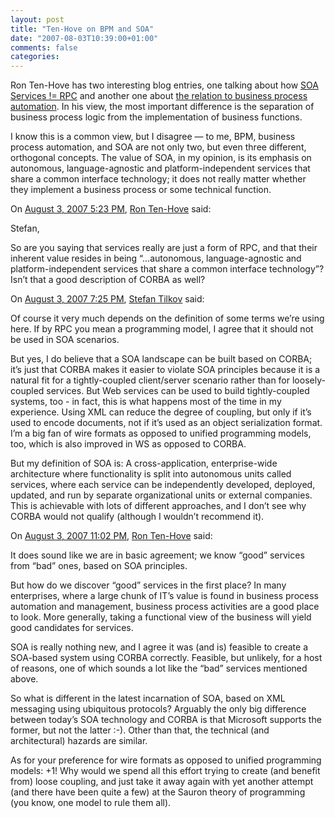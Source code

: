 ```yaml
---
layout: post
title: "Ten-Hove on BPM and SOA"
date: "2007-08-03T10:39:00+01:00"
comments: false
categories: 
---
```


<p>Ron Ten-Hove has two interesting blog entries, one talking about how <a href="http://blogs.sun.com/rtenhove/entry/soa_services_rpc">SOA Services != RPC</a> and another one about <a href="http://blogs.sun.com/rtenhove/entry/lessons_learned_from_business_process">the relation to business process automation</a>. In his view, the most important difference is the separation of business process logic from the implementation of business functions.</p>

<p>I know this is a common view, but I disagree &#8212; to me, BPM, business process automation, and SOA are not only two, but even three different, orthogonal concepts. The value of SOA, in my opinion, is its emphasis on autonomous, language-agnostic and platform-independent services that share a common interface technology; it does not really matter whether they implement a business process or some technical function.</p>

<section class="comments">



<div class="comment" id="comment-1400">
On <a href="#comment-1400" title="Permalink to this comment">August  3, 2007  5:23 PM</a>, <a href="http://blogs.sun.com/rtenhove" title="http://blogs.sun.com/rtenhove" rel="nofollow">Ron Ten-Hove</a>
said:
<p>Stefan,</p>

<p>So are you saying that services really are just a form of RPC, and that their inherent value resides in being &#8220;&#8230;autonomous, language-agnostic and platform-independent services that share a common interface technology&#8221;? Isn&#8217;t that a good description of CORBA as well?</p>


<div class="comment" id="comment-1401">
On <a href="#comment-1401" title="Permalink to this comment">August  3, 2007  7:25 PM</a>, <a href="/en/staff/st/">Stefan Tilkov</a>
said:
<p>Of course it very much depends on the definition of some terms we&#8217;re using here. If by RPC you mean a programming model, I agree that it should not be used in SOA scenarios.</p>

<p>But yes, I do believe that a SOA landscape can be built based on CORBA; it&#8217;s just that CORBA makes it easier to violate SOA principles because it is a natural fit for a tightly-coupled client/server scenario rather than for loosely-coupled services. But Web services can be used to build tightly-coupled systems, too - in fact, this is what happens most of the time in my experience. Using XML can reduce the degree of coupling, but only if it&#8217;s used to encode documents, not if it&#8217;s used as an object serialization format. I&#8217;m a big fan of wire formats as opposed to unified programming models, too, which is also improved in WS as opposed to CORBA. </p>

<p>But my definition of SOA is: A cross-application, enterprise-wide architecture where functionality is split into autonomous units called services, where each service can be independently developed, deployed, updated, and run by separate organizational units or external companies. This is achievable with lots of different approaches, and I don&#8217;t see why CORBA would not qualify (although I wouldn&#8217;t recommend it).</p>


<div class="comment" id="comment-1402">
On <a href="#comment-1402" title="Permalink to this comment">August  3, 2007 11:02 PM</a>, <a href="http://blogs.sun.com/rtenhove" title="http://blogs.sun.com/rtenhove" rel="nofollow">Ron Ten-Hove</a>
said:
<p>It does sound like we are in basic agreement; we know &#8220;good&#8221; services from &#8220;bad&#8221; ones, based on SOA principles.</p>

<p>But how do we discover &#8220;good&#8221; services in the first place? In many enterprises, where a large chunk of IT&#8217;s value is found in business process automation and management, business process activities are a good place to look. More generally, taking a functional view of the business will yield good candidates for services. </p>

<p>SOA is really nothing new, and I agree it was (and is) feasible to create a SOA-based system using CORBA correctly. Feasible, but unlikely, for a host of reasons, one of which sounds a lot like the &#8220;bad&#8221; services mentioned above.</p>

<p>So what is different in the latest incarnation of SOA, based on XML messaging using ubiquitous protocols? Arguably the only big difference between today&#8217;s SOA technology and CORBA is that Microsoft supports the former, but not the latter :-). Other than that, the technical (and architectural) hazards are similar.</p>

<p>As for your preference for wire formats as opposed to unified programming models: +1! Why would we spend all this effort trying to create (and benefit from) loose coupling, and just take it away again with yet another attempt (and there have been quite a few) at the Sauron theory of programming (you know, one model to rule them all).</p>


</section>

